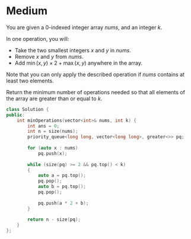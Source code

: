 # Medium

You are given a 0-indexed integer array $nums$, and an integer $k$.

In one operation, you will:

- Take the two smallest integers $x$ and $y$ in $nums$.
- Remove $x$ and $y$ from $nums$.
- Add $\min(x, y) \times 2 + \max(x, y)$ anywhere in the array.

Note that you can only apply the described operation if $nums$ contains at least two elements.

Return the minimum number of operations needed so that all elements of the array are greater than or equal to $k$.

```cpp
class Solution {
public:
    int minOperations(vector<int>& nums, int k) {
        int ans = 0;
        int n = size(nums);
        priority_queue<long long, vector<long long>, greater<>> pq;
        
        for (auto x : nums)
            pq.push(x);
        
        while (size(pq) >= 2 && pq.top() < k)
        {
            auto a = pq.top();
            pq.pop();
            auto b = pq.top();
            pq.pop();
            
            pq.push(a * 2 + b);
        }
        
        return n - size(pq);
    }
};
```
